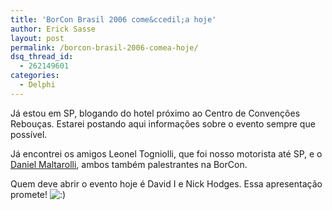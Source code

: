 ```yaml
---
title: 'BorCon Brasil 2006 come&ccedil;a hoje'
author: Erick Sasse
layout: post
permalink: /borcon-brasil-2006-comea-hoje/
dsq_thread_id:
  - 262149601
categories:
  - Delphi
---
```

Já estou em SP, blogando do hotel próximo ao Centro de Convenções Rebouças. Estarei postando aqui informações sobre o evento sempre que possível.

Já encontrei os amigos Leonel Togniolli, que foi nosso motorista até SP, e o [Daniel Maltarolli][1], ambos também palestrantes na BorCon.

Quem deve abrir o evento hoje é&nbsp;David I e&nbsp;Nick Hodges. Essa apresentação promete! <img src="http://www.ericksasse.com.br/wp-includes/images/smilies/icon_smile.gif" alt=":)" class="wp-smiley" />

 [1]: http://www.singularsistemas.com.br/blog/
